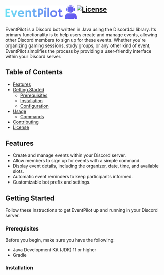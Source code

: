 [![License](https://img.shields.io/badge/License-Apache_2.0-blue.svg)](https://opensource.org/licenses/Apache-2.0)
<a href="https://discord4j.com"><img align="left" src="https://raw.githubusercontent.com/havlli/EventPilot/main/public/logo.svg?sanitize=true" width=45%></a>
<br></br>
---
EventPilot is a Discord bot written in Java using the Discord4J library. Its primary functionality is to help users create and manage events, allowing other Discord members to sign up for these events. Whether you're organizing gaming sessions, study groups, or any other kind of event, EventPilot simplifies the process by providing a user-friendly interface within your Discord server.

## Table of Contents

- [Features](#features)
- [Getting Started](#getting-started)
    - [Prerequisites](#prerequisites)
    - [Installation](#installation)
    - [Configuration](#configuration)
- [Usage](#usage)
    - [Commands](#commands)
- [Contributing](#contributing)
- [License](#license)

## Features

- Create and manage events within your Discord server.
- Allow members to sign up for events with a simple command.
- Display event details, including the organizer, date, time, and available slots.
- Automatic event reminders to keep participants informed.
- Customizable bot prefix and settings.

## Getting Started

Follow these instructions to get EventPilot up and running in your Discord server.

### Prerequisites

Before you begin, make sure you have the following:

- Java Development Kit (JDK) 11 or higher
- Gradle

### Installation